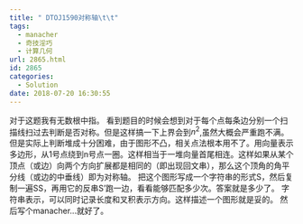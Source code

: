 ```yaml
---
title: " DTOJ1590对称轴\t\t"
tags:
  - manacher
  - 奇技淫巧
  - 计算几何
url: 2865.html
id: 2865
categories:
  - Solution
date: 2018-07-20 16:30:55
---
```


对于这题我有无数根中指。 看到题目的时候会想到对于每个点每条边分别一个扫描线扫过去判断是否对称。但是这样搞一下上界会到$n^2$,虽然大概会严重跑不满。但是实际上判断堆成十分困难，由于图形不凸，相关点法根本用不了。用向量表示多边形，从1号点绕到n号点一圈。这样相当于一堆向量首尾相连。这样如果从某个顶点（或边）向两个方向扩展都是相同的（即出现回文串），那么这个顶角的角平分线（或边的中垂线）即为对称轴。 把这个图形写成一个字符串的形式S，然后复制一遍SS，再用它的反串S’跑一边，看看能够匹配多少次。答案就是多少了。 字符串表示，可以同时记录长度和叉积表示方向。这样描述一个图形就是妥的。 然后写个manacher...就好了。